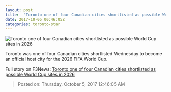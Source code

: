 ```yaml
---
layout: post
title:  "Toronto one of four Canadian cities shortlisted as possible World Cup sites in 2026"
date: 2017-10-05 00:46:05Z
categories: toronto-star
---
```


![Toronto one of four Canadian cities shortlisted as possible World Cup sites in 2026](https://www.thestar.com/content/dam/thestar/news/canada/2017/10/04/toronto-one-of-four-canadian-cities-shortlisted-as-possible-world-cup-sites-in-2026/bmofield.jpg)

Toronto was one of four Canadian cities shortlisted Wednesday to become an official host city for the 2026 FIFA World Cup.


Full story on F3News: [Toronto one of four Canadian cities shortlisted as possible World Cup sites in 2026](http://www.f3nws.com/n/Zj3xtC)

> Posted on: Thursday, October 5, 2017 12:46:05 AM
